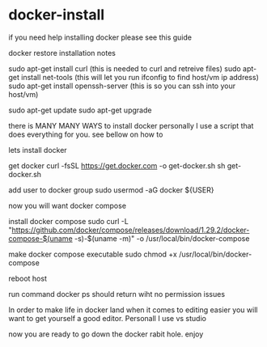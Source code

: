 # docker-install
if you need help installing docker please see this guide

docker restore installation notes

sudo apt-get install curl  (this is needed to curl and retreive files)
sudo apt-get install net-tools (this will let you run ifconfig to find host/vm ip address)
sudo apt-get install openssh-server (this is so you can ssh into your host/vm)

sudo apt-get update
sudo apt-get upgrade

there is MANY MANY WAYS to install docker personally I use a script that does everything for you. see bellow on how to


lets install docker

get docker
curl -fsSL https://get.docker.com -o get-docker.sh
sh get-docker.sh

add user to docker group
sudo usermod -aG docker ${USER}



now you will want docker compose

install docker compose
sudo curl -L "https://github.com/docker/compose/releases/download/1.29.2/docker-compose-$(uname -s)-$(uname -m)" -o /usr/local/bin/docker-compose

make docker compose executable
sudo chmod +x /usr/local/bin/docker-compose

reboot host

run command docker ps should return wiht no permission issues

In order to make life in docker land when it comes to editing easier you will want to get yourself a good editor. Personall I use vs studio

now you are ready to go down the docker rabit hole. enjoy
